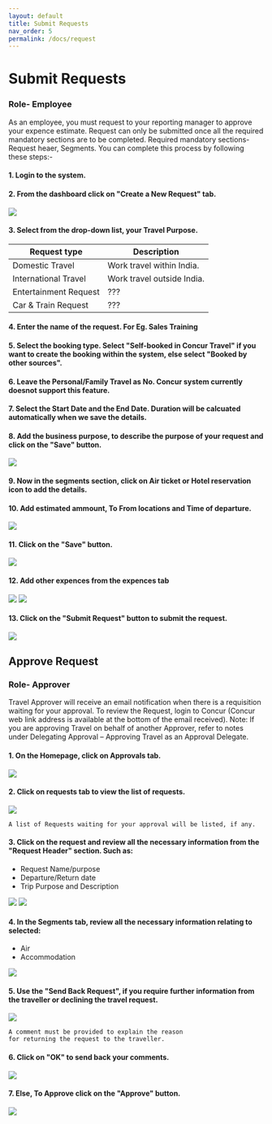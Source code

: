 ```yaml
---
layout: default
title: Submit Requests 
nav_order: 5
permalink: /docs/request
---
```

# Submit Requests
### Role- Employee

As an employee, you must request to your reporting manager to approve your expence estimate. Request can only be submitted once all the required mandatory sections are to be completed. Required mandatory sections- Request heaer, Segments.
You can complete this process by following these steps:-

#### 1. Login to the system.

#### 2. From the dashboard click on "Create a New Request" tab.

<img src="{{ site.url }}{{ site.baseurl }}\assets\images\request\req1.png"> 

#### 3. Select from the drop-down list, your Travel Purpose. 

Request type | Description
--- | --- 
Domestic Travel | Work travel within India.
International Travel | Work travel outside India.
Entertainment Request | ???
Car & Train Request | ???

#### 4. Enter the name of the request. For Eg. Sales Training 

#### 5. Select the booking type. Select "Self-booked in Concur Travel" if you want to create the booking within the system, else select "Booked by other sources".

#### 6. Leave the Personal/Family Travel as No. Concur system currently doesnot support this feature.

#### 7. Select the Start Date and the End Date. Duration will be calcuated automatically when we save the details.

#### 8. Add the business purpose, to describe the purpose of your request and click on the "Save" button.

<img src="{{ site.url }}{{ site.baseurl }}\assets\images\request\req2.png"> 

#### 9.  Now in the segments section, click on Air ticket or Hotel reservation icon to add the details.

#### 10. Add estimated ammount, To From locations and Time of departure.

<img src="{{ site.url }}{{ site.baseurl }}\assets\images\request\req3.png"> 

#### 11. Click on the "Save" button.

<img src="{{ site.url }}{{ site.baseurl }}\assets\images\request\req4.png"> 

#### 12. Add other expences from the expences tab

<img src="{{ site.url }}{{ site.baseurl }}\assets\images\request\req5.png"> 

<img src="{{ site.url }}{{ site.baseurl }}\assets\images\request\req6.png"> 

#### 13. Click on the "Submit Request" button to submit the request.

<img src="{{ site.url }}{{ site.baseurl }}\assets\images\request\req7.png"> 

## Approve Request

### Role- Approver

Travel Approver will receive an email notification when there is a requisition waiting for your approval. To review the Request, login to Concur (Concur web link address is available at the bottom of the email received).
Note:
If you are approving Travel on behalf of another Approver, refer to notes under Delegating Approval – Approving Travel as an Approval Delegate.

#### 1. On the Homepage, click on **Approvals** tab.

<img src="{{ site.url }}{{ site.baseurl }}\assets\images\request\req8.png"> 

#### 2. Click on requests tab to view the list of requests.

<img src="{{ site.url }}{{ site.baseurl }}\assets\images\request\req9.png"> 

```
A list of Requests waiting for your approval will be listed, if any.
```

#### 3. Click on the request and review all the necessary information from the "Request Header" section. Such as:
- Request Name/purpose
- Departure/Return date
- Trip Purpose and Description

<img src="{{ site.url }}{{ site.baseurl }}\assets\images\request\req10.png"> 

<img src="{{ site.url }}{{ site.baseurl }}\assets\images\request\req11.png"> 

#### 4. In the Segments tab, review all the necessary information relating to selected:
- Air
- Accommodation

<img src="{{ site.url }}{{ site.baseurl }}\assets\images\request\req12.png"> 

#### 5. Use the "Send Back Request", if you require further information from the traveller or declining the travel request.

<img src="{{ site.url }}{{ site.baseurl }}\assets\images\request\re.png"> 

```
A comment must be provided to explain the reason
for returning the request to the traveller.
```

#### 6. Click on "OK" to send back your comments.

<img src="{{ site.url }}{{ site.baseurl }}\assets\images\request\req3.png"> 

#### 7. Else, To Approve click on the "Approve" button.

<img src="{{ site.url }}{{ site.baseurl }}\assets\images\request\re.png"> 
